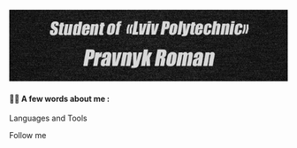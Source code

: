![Header](https://github.com/Zidan4ik/Zidan4ik/blob/main/assets/photo_2023-02-07_19-56-07.jpg)

#### 👨‍💻 A few words about me :

Languages and Tools 

Follow me 

